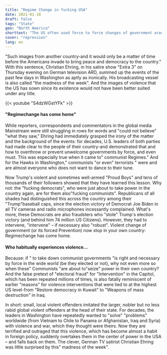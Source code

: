 ```yaml
---
title: "Regime Change in fucking USA"
date: 2021-01-18
draft: false
tags: "State"
geo: "North America"
shorttext: "The US often used force to force changes of government around the world. Now violent criminals tried for the first time in Washington."
cover: "repression"
lang: en
---
```


"Such images from another country-and it would only be a matter of time before the Americans invade to bring peace and democracy to the country." With this sentence, Christian Ehring, in his satire show  "Extra 3" on Thursday evening on German television ARD, summed up the events of the past few days in Washington as aptly as ironically. His broadcasting vessel is also called "the madness of the week". And the images of violence that the US has sown since its existence would not have been better suited under any title.

{{< youtube "S4dzWGstYFk" >}}

#### "Regimechange has come home"

While reporters, correspondents and commentators in the global media Mainstream were still struggling in rows for words and "could not believe" "what they saw," Ehring had immediately grasped the irony of the matter and the background of the events: for decades, U.S. leaders of both parties had made clear to the people of their country-and demonstrated that and how to overthrow or prevent unwelcome governments by force, and even must. This was especially true when it came to" communist Regimes." And for the Hawks in Washington," communists "or even" terrorists " were and are almost everyone who does not want to dance to their tune.

Now Trump's violent and sometimes well-armed "Proud Boys" and tens of thousands of their followers showed that they have learned this lesson. Why not: the "fucking democrats", who were just about to take power in the country again, are for them also"fucking communists". Republicans of all shades had distinguished this across the country among their "Trump"baseball caps, since the election victory of Democrat Joe Biden in all TV cameras and radio microphones incessantly complained. What's more, these Democrats are also fraudsters who "stole" Trump's election victory (and behind him 74 million US Citizens). However, they had to intervene, "intervene" – if necessary also "robust". Violent change of government (or its forced Prevention) now stop in your own country: Regimechange has come home.

#### Who habitually experiences violence…

Because: if " to take down communist governments "is right and necessary by force in the wide world (be they elected or not), why not even more so when these" Communists "are about to"seize" power in their own country? And the false pretext of "electoral fraud" for "Intervention" in the Capitol, which has been repeated millions of times, is also fatally reminiscent of earlier "reasons" for violence interventions that were lied to at the highest US level-from "Restore democracy in Kuwait" to "Weapons of mass destruction" in Iraq.

In short: small, local violent offenders imitated the larger, nobler but no less rabid global violent offenders at the head of their state. For decades, the leaders in Washington have repeatedly wanted to "solve" "problems" worldwide (from Vietnam to Chile to Panama or Afghanistan, Iraq and Syria) with violence and war, which they thought were theirs. Now they are terrified and outraged that this violence, which has become almost a habit in foreign policy, suddenly overtakes them in the center of power in the USA – and falls back on them. The clever, German TV satirist Christian Ehring was little surprised by this" madness of the week".
